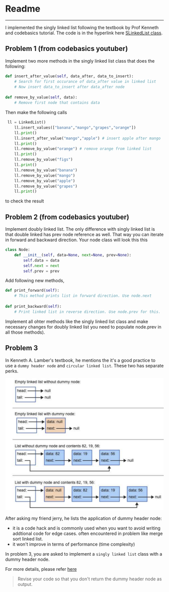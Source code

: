 # Readme
---

I implemented the singly linked list following the textbook by Prof Kenneth and codebasics tutorial. The code is in the hyperlink here [SLinkedList class](SLinkedList.py).


## Problem 1 (from codebasics youtuber)
Implement two more methods in the singly linked list class that does the following:
```python
def insert_after_value(self, data_after, data_to_insert):
    # Search for first occurance of data_after value in linked list
    # Now insert data_to_insert after data_after node

def remove_by_value(self, data):
    # Remove first node that contains data
```
Then make the following calls
```python
 ll = LinkedList()
    ll.insert_values(["banana","mango","grapes","orange"])
    ll.print()
    ll.insert_after_value("mango","apple") # insert apple after mango
    ll.print()
    ll.remove_by_value("orange") # remove orange from linked list
    ll.print()
    ll.remove_by_value("figs")
    ll.print()
    ll.remove_by_value("banana")
    ll.remove_by_value("mango")
    ll.remove_by_value("apple")
    ll.remove_by_value("grapes")
    ll.print()
```
to check the result


## Problem 2 (from codebasics youtuber)
Implement doubly linked list. The only difference with singly linked list is that double linked has prev node reference as well. That way you can iterate in forward and backward direction. Your node class will look this this
```python
class Node:
    def __init__(self, data=None, next=None, prev=None):
        self.data = data
        self.next = next
        self.prev = prev
```
Add following new methods,
```python
def print_forward(self):
    # This method prints list in forward direction. Use node.next

def print_backward(self):
    # Print linked list in reverse direction. Use node.prev for this.
```
Implement all ohter methods like the singly linked list class and make necessary changes for doubly linked list you need to populate node.prev in all those methods).


## Problem 3
In Kenneth A. Lamber's textbook, he mentions the it's a good practice to use a `dummy header node` and `circular linked list`. These two has separate perks.

![](./imgs/dummy_node.png)

After asking my friend jerry, he lists the application of dummy header node:
- it is a code hack and is commonly used when you want to avoid writing addtional code for edge cases. often encountered in problem like merge sort linked list.
- it won't improve in terms of performance (time complexity)

In problem 3, you are asked to implement a `singly linked list` class with a dummy header node.

For more details, please refer [here](https://www.studocu.com/en-us/document/de-anza-college/data-abstraction-and-structures/614-linked-list-dummy-nodes/14758369)
> Revise your code so that you don't return the dummy header node as output.

